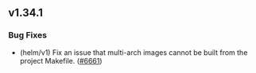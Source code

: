 ## v1.34.1

### Bug Fixes

- (helm/v1) Fix an issue that multi-arch images cannot be built from the project Makefile. ([#6661](https://github.com/operator-framework/operator-sdk/pull/6661))
